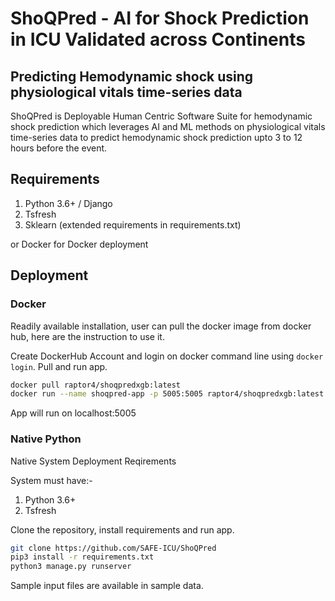 # ShoQPred - AI for Shock Prediction in ICU Validated across Continents

## Predicting Hemodynamic shock using physiological vitals time-series data
ShoQPred is Deployable Human Centric Software Suite for hemodynamic shock prediction which leverages AI and ML methods on physiological vitals time-series data to predict hemodynamic shock prediction upto 3 to 12 hours before the event.

## Requirements
1. Python 3.6+ / Django
2. Tsfresh
3. Sklearn
(extended requirements in requirements.txt)

or Docker for Docker deployment

## Deployment
### Docker 
Readily available installation, user can pull the docker image from docker hub, here are the instruction to use it.

Create DockerHub Account and login on docker command line using ```docker login```. Pull and run app.

```bash
docker pull raptor4/shoqpredxgb:latest
docker run --name shoqpred-app -p 5005:5005 raptor4/shoqpredxgb:latest
```
App will run on localhost:5005

### Native Python
Native System Deployment Reqirements

System must have:-
1. Python 3.6+
2. Tsfresh

Clone the repository, install requirements and run app.

```bash
git clone https://github.com/SAFE-ICU/ShoQPred
pip3 install -r requirements.txt
python3 manage.py runserver
```


Sample input files are available in sample data.